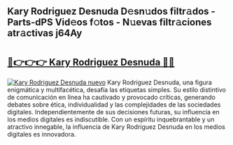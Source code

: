 ## Kary Rodriguez Desnuda D𝚎sn𝚞dos filtr𝚊dos - Parts-dPS Vid𝚎os f𝚘tos - N𝚞evas filtr𝚊ciones atr𝚊ctivas j64Ay

# <h2><a href="http://mb97y8.tromn.icu/?c=Kary+Rodriguez+Desnuda">🔗👉👉👉 Kary Rodriguez Desnuda 🔗🔗</a></h2>

[![Kary Rodriguez Desnuda nuevo](https://i.imgur.com/pEAQMta.gif)](http://mb97y8.tromn.icu/?c=Kary+Rodriguez+Desnuda)
Kary Rodriguez Desnuda, una figura enigmática y multifacética, desafía las etiquetas simples. Su estilo distintivo de comunicación en línea ha cautivado y provocado críticas, generando debates sobre ética, individualidad y las complejidades de las sociedades digitales. Independientemente de sus decisiones futuras, su influencia en los medios digitales es indiscutible. Con un espíritu inquebrantable y un atractivo innegable, la influencia de Kary Rodriguez Desnuda en los medios digitales es innovadora.
